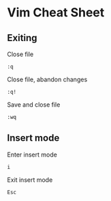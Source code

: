 # Vim Cheat Sheet

## Exiting

Close file
    
    :q

Close file, abandon changes
    
    :q! 
    
Save and close file

    :wq
        
## Insert mode

Enter insert mode

    i

Exit insert mode

    Esc
